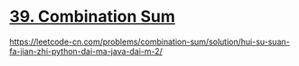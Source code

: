 # [39. Combination Sum](https://leetcode.com/problems/combination-sum/)



https://leetcode-cn.com/problems/combination-sum/solution/hui-su-suan-fa-jian-zhi-python-dai-ma-java-dai-m-2/